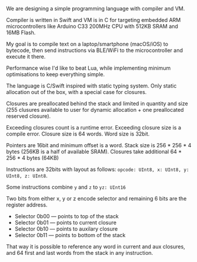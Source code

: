 We are designing a simple programming language with compiler and VM.

Compiler is written in Swift and VM is in C for targeting embedded ARM
microcontrollers like Arduino C33 200MHz CPU with 512KB SRAM and 16MB Flash.

My goal is to compile text on a laptop/smartphone (macOS/iOS) to bytecode,
then send instructions via BLE/WiFi to the microcontroller and execute it there.

Performance wise I'd like to beat Lua,
while implementing minimum optimisations to keep everything simple.

The language is C/Swift inspired with static typing system.
Only static allocation out of the box, with a special case for closures.

Closures are preallocated behind the stack and limited in quantity and size
(255 clusures available to user for dynamic allocation + one preallocated reserved closure).

Exceeding closures count is a runtime error. Exceeding closure size is a compile error.
Closure size is 64 words. Word size is 32bit.

Pointers are 16bit and minimum offset is a word. Stack size is 256 * 256 * 4 bytes
(256KB is a half of available SRAM). Closures take additional 64 * 256 * 4 bytes (64KB) 

Instructions are 32bits with layout as follows:
`opcode: UInt8, x: UInt8, y: UInt8, z: UInt8`.

Some instructions combine `y` and `z` to `yz: UInt16`

Two bits from either x, y or z encode selector and remaining 6 bits are the register address.
* Selector 0b00 — points to top of the stack
* Selector 0b01 — points to current closure
* Selector 0b10 — points to auxilary closure
* Selector 0b11 — points to bottom of the stack

That way it is possible to reference any word in current and aux closures,
and 64 first and last words from the stack in any instruction.
